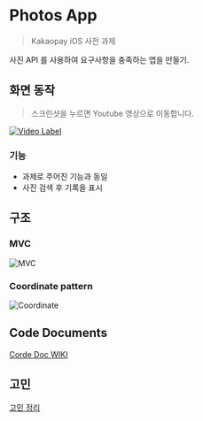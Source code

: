# Photos App

> Kakaopay iOS 사전 과제

사진 API 를 사용하여 요구사항을 충족하는 앱을 만들기.

## 화면 동작

> 스크린샷을 누르면 Youtube 영상으로 이동합니다. 

[![Video Label](http://img.youtube.com/vi/P5-yaIQWo68/0.jpg)](https://youtu.be/P5-yaIQWo68?t=0s)

### 기능

- 과제로 주어진 기능과 동일
- 사진 검색 후 기록을 표시

## 구조

### MVC
![MVC](https://user-images.githubusercontent.com/37286026/107844051-9f3de600-6e13-11eb-947b-eb9c0e787c19.png)

### Coordinate pattern
![Coordinate](https://user-images.githubusercontent.com/37286026/107844052-a2d16d00-6e13-11eb-908e-90223f2ff547.png)

## Code Documents
[Corde Doc WIKI](https://github.com/sangbeomLee/Photos/wiki/Cord-Document)

## 고민
[고민 정리](https://github.com/sangbeomLee/Photos/wiki/시행착오)
